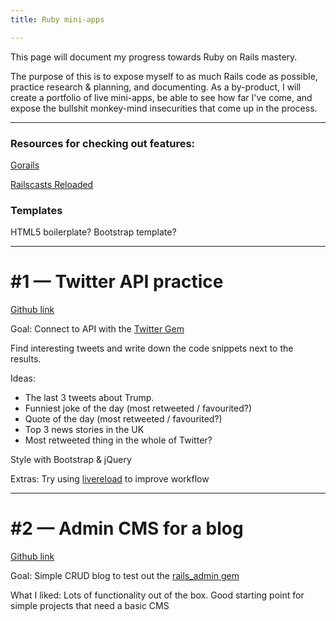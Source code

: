 ```yaml
---
title: Ruby mini-apps

---
```

This page will document my progress towards Ruby on Rails mastery.

The purpose of this is to expose myself to as much Rails code as possible, practice research & planning, and documenting. As a by-product, I will create a portfolio of live mini-apps, be able to see how far I've come, and expose the bullshit monkey-mind insecurities that come up in the process.

***

### Resources for checking out features:

[Gorails](https://gorails.com/)

[Railscasts Reloaded](https://www.youtube.com/user/RailscastsReloaded)

### Templates

HTML5 boilerplate?
Bootstrap template?

***

# #1 — Twitter API practice

[Github link](https://github.com/lexi89/sandbox/tree/master/twitter_gem)

Goal: Connect to API with the [Twitter Gem](https://github.com/sferik/twitter)

Find interesting tweets and write down the code snippets next to the results.

Ideas:

- The last 3 tweets about Trump.
- Funniest joke of the day (most retweeted / favourited?)
- Quote of the day (most retweeted / favourited?)
- Top 3 news stories in the UK
- Most retweeted thing in the whole of Twitter?

Style with Bootstrap & jQuery

Extras: Try using [livereload](https://github.com/guard/guard-livereload) to improve workflow


***

# #2 — Admin CMS for a blog

[Github link](https://github.com/lexi89/sandbox/tree/master/Rails/blog_with_admin)


Goal: Simple CRUD blog to test out the [rails_admin gem](https://github.com/sferik/rails_admin)

What I liked: Lots of functionality out of the box. Good starting point for simple projects that need a basic CMS
